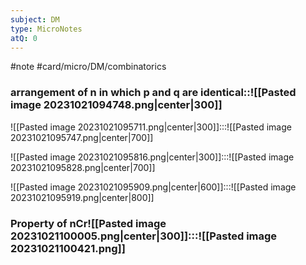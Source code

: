 ```yaml
---
subject: DM
type: MicroNotes
atQ: 0
---
```

#note
#card/micro/DM/combinatorics

### arrangement of n in which p and q are identical::![[Pasted image 20231021094748.png|center|300]] <!--SR:!2000-01-01,1,250-->


![[Pasted image 20231021095711.png|center|300]]:::![[Pasted image 20231021095747.png|center|700]] <!--SR:!2023-11-06,4,274!2023-11-03,1,234-->


![[Pasted image 20231021095816.png|center|300]]:::![[Pasted image 20231021095828.png|center|700]] <!--SR:!2023-11-15,13,290!2000-01-01,1,250-->


![[Pasted image 20231021095909.png|center|600]]:::![[Pasted image 20231021095919.png|center|800]] <!--SR:!2023-11-06,4,274!2023-11-06,4,274-->

### Property of nCr![[Pasted image 20231021100005.png|center|300]]:::![[Pasted image 20231021100421.png]] <!--SR:!2023-11-06,4,274!2023-11-03,1,234-->